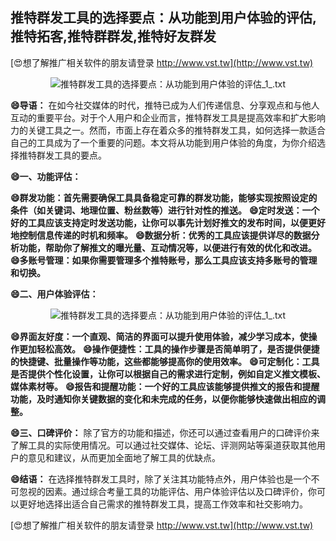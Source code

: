 ## **推特群发工具的选择要点：从功能到用户体验的评估,推特拓客,推特群群发,推特好友群发**

[😍想了解推广相关软件的朋友请登录 http://www.vst.tw](http://www.vst.tw)

 <center><img src="https://vst.tw/MP4/tuiguang/png/2.png" alt="推特群发工具的选择要点：从功能到用户体验的评估_1_.txt"></center>

**😄导语：**
在如今社交媒体的时代，推特已成为人们传递信息、分享观点和与他人互动的重要平台。对于个人用户和企业而言，推特群发工具是提高效率和扩大影响力的关键工具之一。然而，市面上存在着众多的推特群发工具，如何选择一款适合自己的工具成为了一个重要的问题。本文将从功能到用户体验的角度，为你介绍选择推特群发工具的要点。

**😄一、功能评估：**

**😄群发功能：首先需要确保工具具备稳定可靠的群发功能，能够实现按照设定的条件（如关键词、地理位置、粉丝数等）进行针对性的推送。**
**😄定时发送：一个好的工具应该支持定时发送功能，让你可以事先计划好推文的发布时间，以便更好地控制信息传递的时机和频率。**
**😄数据分析：优秀的工具应该提供详尽的数据分析功能，帮助你了解推文的曝光量、互动情况等，以便进行有效的优化和改进。**
**😄多账号管理：如果你需要管理多个推特账号，那么工具应该支持多账号的管理和切换。**

**😄二、用户体验评估：**

 <center><img src="https://vst.tw/MP4/tuiguang/png/3.png" alt="推特群发工具的选择要点：从功能到用户体验的评估_1_.txt"></center>

**😄界面友好度：一个直观、简洁的界面可以提升使用体验，减少学习成本，使操作更加轻松高效。**
**😄操作便捷性：工具的操作步骤是否简单明了，是否提供便捷的快捷键、批量操作等功能，这些都能够提高你的使用效率。**
**😄可定制化：工具是否提供个性化设置，让你可以根据自己的需求进行定制，例如自定义推文模板、媒体素材等。**
**😄报告和提醒功能：一个好的工具应该能够提供推文的报告和提醒功能，及时通知你关键数据的变化和未完成的任务，以便你能够快速做出相应的调整。**

**😄三、口碑评价：**
除了官方的功能和描述，你还可以通过查看用户的口碑评价来了解工具的实际使用情况。可以通过社交媒体、论坛、评测网站等渠道获取其他用户的意见和建议，从而更加全面地了解工具的优缺点。

**😄结语：**
在选择推特群发工具时，除了关注其功能特点外，用户体验也是一个不可忽视的因素。通过综合考量工具的功能评估、用户体验评估以及口碑评价，你可以更好地选择出适合自己需求的推特群发工具，提高工作效率和社交影响力。

[😍想了解推广相关软件的朋友请登录 http://www.vst.tw](http://www.vst.tw)



